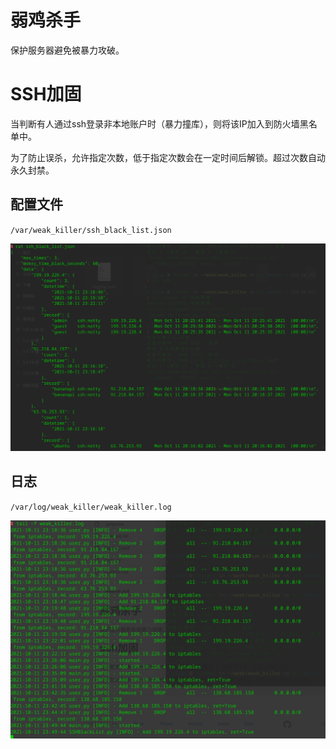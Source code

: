 # 弱鸡杀手

保护服务器避免被暴力攻破。



# SSH加固

当判断有人通过ssh登录非本地账户时（暴力撞库），则将该IP加入到防火墙黑名单中。

为了防止误杀，允许指定次数，低于指定次数会在一定时间后解锁。超过次数自动永久封禁。

## 配置文件

`/var/weak_killer/ssh_black_list.json`

![](readme.assets/%E6%88%AA%E5%9B%BE_%E9%80%89%E6%8B%A9%E5%8C%BA%E5%9F%9F_20211011235215.png)

## 日志

`/var/log/weak_killer/weak_killer.log`

![image-20211011235425371](readme.assets/image-20211011235425371.png)

